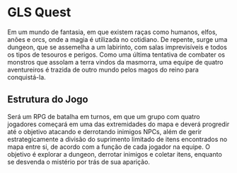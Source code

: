 # GLS Quest
Em um mundo de fantasia, em que existem raças como humanos, elfos, anões e orcs, onde a magia é utilizada no cotidiano. De repente, surge uma dungeon, que se assemelha a um labirinto, com salas imprevisíveis e todos os tipos de tesouros e perigos. 
Como uma última tentativa de combater os monstros que assolam a terra vindos da masmorra, uma equipe de quatro aventureiros é trazida de outro mundo pelos magos do reino para conquistá-la.
## Estrutura do Jogo
Será um RPG de batalha em turnos, em que um grupo com quatro jogadores começará em uma das extremidades do mapa e deverá progredir até o objetivo atacando e derrotando inimigos NPCs, além de gerir estrategicamente a divisão do suprimento limitado de itens encontrados no mapa entre si, de acordo com a função de cada jogador na equipe.
O objetivo é explorar a dungeon, derrotar inimigos e coletar itens, enquanto se desvenda o mistério por trás de sua aparição.
